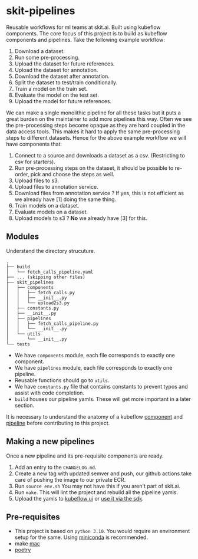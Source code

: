 # skit-pipelines

Reusable workflows for ml teams at skit.ai. Built using kubeflow components. The core focus of this project is to build as kubeflow components and pipelines. 
Take the following example workflow: 

1. Download a dataset.
2. Run some pre-processing.
3. Upload the dataset for future references.
4. Upload the dataset for annotation.
5. Download the dataset after annotation.
6. Split the dataset to test/train conditionally.
6. Train a model on the train set.
7. Evaluate the model on the test set.
8. Upload the model for future references.

We can make a single monolithic pipeline for all these tasks but it puts a great burden on the maintainer to add more pipelines this way.
Often we see the pre-processing steps become opaque as they are hard coupled in the data access tools. This makes it hard to apply the same
pre-processing steps to different datasets. Hence for the above example workflow we will have components that:

1. Connect to a source and downloads a dataset as a csv. (Restricting to csv for starters).
2. Run pre-processing steps on the dataset, it should be possible to re-order, pick and choose the steps as well.
3. Upload files to s3.
4. Upload files to annotation service.
5. Download files from annotation service ? If yes, this is not efficient as we already have [1] doing the same thing.
6. Train models on a dataset.
7. Evaluate models on a dataset.
8. Upload models to s3 ? **No** we already have [3] for this.

## Modules

Understand the directory strucuture.

```shell
.
├── build
│   └── fetch_calls_pipeline.yaml
├── ... (skipping other files)
├── skit_pipelines
│   ├── components
│   │   ├── fetch_calls.py
│   │   ├── __init__.py
│   │   └── upload2s3.py
│   ├── constants.py
│   ├── __init__.py
│   ├── pipelines
│   │   ├── fetch_calls_pipeline.py
│   │   └── __init__.py
│   └── utils
│       └── __init__.py
└── tests
```

- We have `components` module, each file corresponds to exactly one component.
- We have `pipelines` module, each file corresponds to exactly one pipeline.
- Reusable functions should go to `utils`.
- We have `constants.py` file that contains constants to prevent typos and assist with code completion.
- `build` houses our pipeline yamls. These will get more important in a later section.

It is necessary to understand the anatomy of a kubeflow [component](https://www.kubeflow.org/docs/components/pipelines/sdk/component-development/) and [pipeline](https://www.kubeflow.org/docs/components/pipelines/sdk/build-pipeline/) before contributing to this project.

## Making a new pipelines

Once a new pipeline and its pre-requisite components are ready.

1. Add an entry to the `CHANGELOG.md`.
2. Create a new tag with updated semver and push, our github actions take care of pushing the image to our private ECR.
3. Run `source env.sh` You may not have this if you aren't part of skit.ai.
4. Run `make`. This will lint the project and rebuild all the pipeline yamls.
5. Upload the yamls to [kubeflow ui](https://www.kubeflow.org/docs/components/pipelines/sdk/build-pipeline/#option-1-compile-and-then-upload-in-ui) or [use it via the sdk](https://www.kubeflow.org/docs/components/pipelines/sdk/build-pipeline/#option-2-run-the-pipeline-using-kubeflow-pipelines-sdk-client).

## Pre-requisites

- This project is based on `python 3.10`. You would require an environment setup for the same. Using [miniconda](https://docs.conda.io/en/latest/miniconda.html) is recommended.
- make [mac](https://formulae.brew.sh/formula/make)
- [poetry](https://python-poetry.org/docs/#installation)
